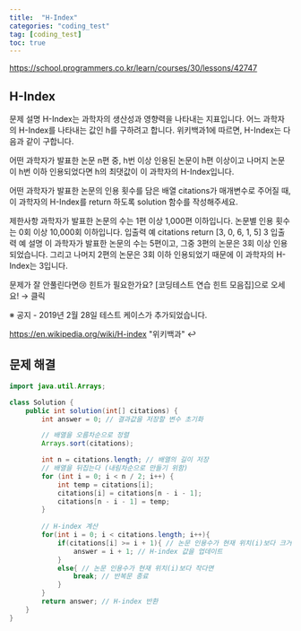 ```yaml
---
title:  "H-Index"
categories: "coding_test"
tag: [coding_test]
toc: true
---
```


https://school.programmers.co.kr/learn/courses/30/lessons/42747

## H-Index

문제 설명
H-Index는 과학자의 생산성과 영향력을 나타내는 지표입니다. 어느 과학자의 H-Index를 나타내는 값인 h를 구하려고 합니다. 위키백과1에 따르면, H-Index는 다음과 같이 구합니다.

어떤 과학자가 발표한 논문 n편 중, h번 이상 인용된 논문이 h편 이상이고 나머지 논문이 h번 이하 인용되었다면 h의 최댓값이 이 과학자의 H-Index입니다.

어떤 과학자가 발표한 논문의 인용 횟수를 담은 배열 citations가 매개변수로 주어질 때, 이 과학자의 H-Index를 return 하도록 solution 함수를 작성해주세요.

제한사항
과학자가 발표한 논문의 수는 1편 이상 1,000편 이하입니다.
논문별 인용 횟수는 0회 이상 10,000회 이하입니다.
입출력 예
citations	return
[3, 0, 6, 1, 5]	3
입출력 예 설명
이 과학자가 발표한 논문의 수는 5편이고, 그중 3편의 논문은 3회 이상 인용되었습니다. 그리고 나머지 2편의 논문은 3회 이하 인용되었기 때문에 이 과학자의 H-Index는 3입니다.

문제가 잘 안풀린다면😢
힌트가 필요한가요? [코딩테스트 연습 힌트 모음집]으로 오세요! → 클릭

※ 공지 - 2019년 2월 28일 테스트 케이스가 추가되었습니다.

https://en.wikipedia.org/wiki/H-index "위키백과" ↩

## 문제 해결
```java
import java.util.Arrays;

class Solution {
    public int solution(int[] citations) {
        int answer = 0; // 결과값을 저장할 변수 초기화

        // 배열을 오름차순으로 정렬
        Arrays.sort(citations);

        int n = citations.length; // 배열의 길이 저장
        // 배열을 뒤집는다 (내림차순으로 만들기 위함)
        for (int i = 0; i < n / 2; i++) {
            int temp = citations[i];
            citations[i] = citations[n - i - 1];
            citations[n - i - 1] = temp;
        }
        
        // H-index 계산
        for(int i = 0; i < citations.length; i++){
            if(citations[i] >= i + 1){ // 논문 인용수가 현재 위치(i)보다 크거나 같으면
                answer = i + 1; // H-index 값을 업데이트
            }
            else{ // 논문 인용수가 현재 위치(i)보다 작다면
                break; // 반복문 종료
            }
        }
        return answer; // H-index 반환
    }
}

```